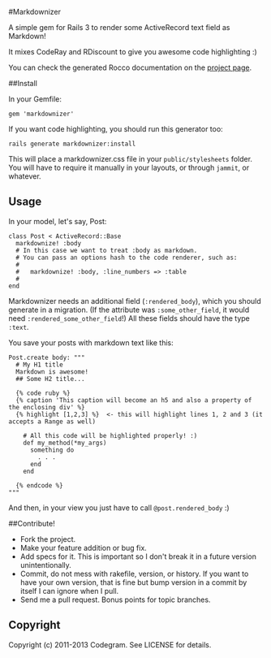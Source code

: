 #Markdownizer

A simple gem for Rails 3 to render some ActiveRecord text field as Markdown!

It mixes CodeRay and RDiscount to give you awesome code highlighting :)

You can check the generated Rocco documentation on the [project
page](http://codegram.github.com/markdownizer).

##Install

In your Gemfile:

    gem 'markdownizer'

If you want code highlighting, you should run this generator too:

    rails generate markdownizer:install

This will place a markdownizer.css file in your `public/stylesheets` folder.
You will have to require it manually in your layouts, or through `jammit`, or
whatever.

## Usage

In your model, let's say, Post:

    class Post < ActiveRecord::Base
      markdownize! :body
      # In this case we want to treat :body as markdown.
      # You can pass an options hash to the code renderer, such as:
      #
      #   markdownize! :body, :line_numbers => :table
      #
    end

Markdownizer needs an additional field (`:rendered_body`), which you should
generate in a migration. (If the attribute was `:some_other_field`, it would need
`:rendered_some_other_field`!) All these fields should have the type `:text`.

You save your posts with markdown text like this:

    Post.create body: """
      # My H1 title
      Markdown is awesome!
      ## Some H2 title...

      {% code ruby %}
      {% caption 'This caption will become an h5 and also a property of the enclosing div' %}
      {% highlight [1,2,3] %}  <- this will highlight lines 1, 2 and 3 (it accepts a Range as well)

        # All this code will be highlighted properly! :)
        def my_method(*my_args)
          something do
            . . .
          end
        end

      {% endcode %}
    """

And then, in your view you just have to call `@post.rendered_body` :)

##Contribute!

* Fork the project.
* Make your feature addition or bug fix.
* Add specs for it. This is important so I don't break it in a future
  version unintentionally.
* Commit, do not mess with rakefile, version, or history.
  If you want to have your own version, that is fine but bump version
  in a commit by itself I can ignore when I pull.
* Send me a pull request. Bonus points for topic branches.

## Copyright

Copyright (c) 2011-2013 Codegram. See LICENSE for details.
